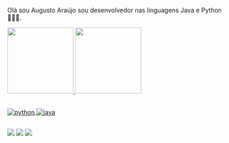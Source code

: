 Olá sou Augusto Araújo sou desenvolvedor nas linguagens Java e Python 👱🏼‍♂️.

<div>
  <a href="https://github.com/augustoaraujo13">
  <img height="150em" src="https://github-readme-stats.vercel.app/api?username=augustoaraujo13&show_icons=true&theme=radical&include_all_commits=true&count_private=true"/>
  <img height="150em" src="https://github-readme-stats.vercel.app/api/top-langs/?username=augustoaraujo13&layout=compact&langs_count=7&theme=radical"/>
</div>
  
  ##
  <div>
  <img align="center" alt="python" src="https://img.shields.io/badge/Python-3776AB?style=for-the-badge&logo=python&logoColor=white">
  <img align="center" alt="java" src="https://img.shields.io/badge/Java-ED8B00?style=for-the-badge&logo=java&logoColor=white">
  </div>
  
  ##
  
  <div>
  <a href="https://www.linkedin.com/in/augustoaraujo13/" target="_blank"><img src="https://img.shields.io/badge/LinkedIn-0077B5?style=for-the-badge&logo=linkedin&logoColor=white" target="_blank"></a> <img src="https://img.shields.io/badge/Gmail-D14836?style=for-the-badge&logo=gmail&logoColor=white" target="_blank"></a> <a href="https://pt.stackoverflow.com/users/258077/augusto-araujo" target="_blank"><img src="https://aleen42.github.io/badges/src/stackoverflow.svg" target="_blank"></a>  
    <a href="augustoaraujofoto@gmail.com" target="_blank">
  </div>
  
